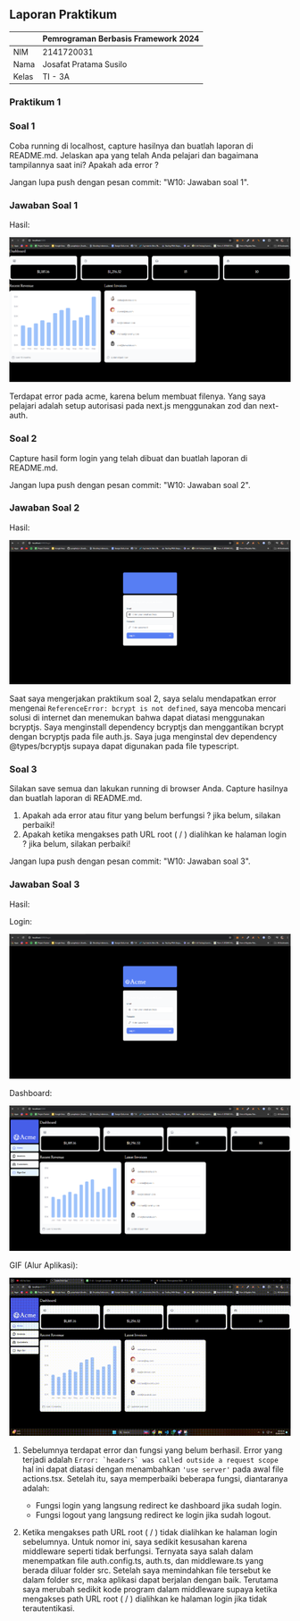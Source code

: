 ## Laporan Praktikum

|  | Pemrograman Berbasis Framework 2024 |
|--|--|
| NIM |  2141720031 |
| Nama |  Josafat Pratama Susilo |
| Kelas | TI - 3A |

### Praktikum 1

### Soal 1
Coba running di localhost, capture hasilnya dan buatlah laporan di README.md. Jelaskan apa yang telah Anda pelajari dan bagaimana tampilannya saat ini? Apakah ada error ?

Jangan lupa push dengan pesan commit: "W10: Jawaban soal 1".

### Jawaban Soal 1
Hasil:

![Hasil Soal 1](/assets-report/1.png)

Terdapat error pada acme, karena belum membuat filenya. Yang saya pelajari adalah setup autorisasi pada next.js menggunakan zod dan next-auth.

### Soal 2
Capture hasil form login yang telah dibuat dan buatlah laporan di README.md.

Jangan lupa push dengan pesan commit: "W10: Jawaban soal 2".

### Jawaban Soal 2

Hasil:

![Hasil Soal 2](/assets-report/2.png)

Saat saya mengerjakan praktikum soal 2, saya selalu mendapatkan error mengenai ```ReferenceError: bcrypt is not defined```, saya mencoba mencari solusi di internet dan menemukan bahwa dapat diatasi menggunakan bcryptjs. Saya menginstall dependency bcryptjs dan menggantikan bcrypt dengan bcryptjs pada file auth.js. Saya juga menginstal dev dependency @types/bcryptjs supaya dapat digunakan pada file typescript.

### Soal 3

Silakan save semua dan lakukan running di browser Anda. Capture hasilnya dan buatlah laporan di README.md.

1. Apakah ada error atau fitur yang belum berfungsi ? jika belum, silakan perbaiki!
2. Apakah ketika mengakses path URL root ( / ) dialihkan ke halaman login ? jika belum, silakan perbaiki!

Jangan lupa push dengan pesan commit: "W10: Jawaban soal 3".

### Jawaban Soal 3

Hasil:

Login:

![Hasil Soal 3](/assets-report/3-1.png)

Dashboard:

![Hasil Soal 3](/assets-report/3-2.png)

GIF (Alur Aplikasi):

![Hasil Soal 3](/assets-report/3.gif)

1. Sebelumnya terdapat error dan fungsi yang belum berhasil. Error yang terjadi adalah ```Error: `headers` was called outside a request scope``` hal ini dapat diatasi dengan menambahkan ```'use server'``` pada awal file actions.tsx. Setelah itu, saya memperbaiki beberapa fungsi, diantaranya adalah:
    - Fungsi login yang langsung redirect ke dashboard jika sudah login.
    - Fungsi logout yang langsung redirect ke login jika sudah logout.

2. Ketika mengakses path URL root ( / ) tidak dialihkan ke halaman login sebelumnya. Untuk nomor ini, saya sedikit kesusahan karena middleware seperti tidak berfungsi. Ternyata saya salah dalam menempatkan file auth.config.ts, auth.ts, dan middleware.ts yang berada diluar folder src. Setelah saya memindahkan file tersebut ke dalam folder src, maka aplikasi dapat berjalan dengan baik. Terutama saya merubah sedikit kode program dalam middleware supaya ketika mengakses path URL root ( / ) dialihkan ke halaman login jika tidak terautentikasi.